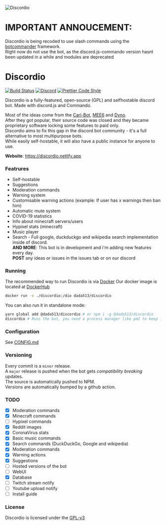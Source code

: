 ![Discordio](https://i.imgur.com/uEkhyrp.png)

# IMPORTANT ANNOUCEMENT:
Discordio is being recoded to use slash commands using the [botcommander](https://github.com/dada513/botcommander) framework.  
Right now do not use the bot, as the discord.js-commando version hasnt been updated in a while and modules are deprecated

# Discordio

[![Build Status](https://github.com/dada513/Discordio/workflows/ESLint/badge.svg)](https://github.com/dada513/Discordio/actions?query=workflow%3A%22ESLint%22)
[![Discord](https://img.shields.io/badge/chat-on%20discord-brightgreen.svg)](https://discord.gg/p7Fr7mc)
[![Prettier Code Style](https://img.shields.io/badge/code_style-prettier-ff69b4.svg?style=flat-square)](https://github.com/prettier/prettier)

Discordio is a fully-featured, open-source (GPL) and selfhostable discord bot.
Made with discord.js and Commando.

Most of the ideas come from the [Carl-Bot](https://carl.gg), [MEE6](https://mee6.xyz) and [Dyno](https://dyno.gg).  
After they got popular, their source code was closed and they became proprietary software locking some features to paid only.  
Discordio aims to fix this gap in the discord bot community - it's a full alternative to most multipurpose bots.  
While easily self-hostable, it will also have a public instance for anyone to use.

**Website**: https://discordio.netlify.app

### Featrures

- Self-hostable
- Suggestions
- Moderation commands
- Warning system
- Customisable warning actions (example: If user has x warnings then ban him)
- Automatic mute system
- COVID-19 statistics
- Info about minecraft servers/users
- Hypixel stats (minecraft)
- Music player
- Search - Full google, duckduckgo and wikipedia search implementation inside of discord.  
  **AND MORE**: This bot is in development and i'm adding new features every day.  
  **POST** any ideas or issues in the issues tab or on our discord

### Running

The recommended way to run Discordio is via [Docker](https://docker.com)
Our docker image is located at [DockerHub](https://hub.docker.com/r/dada513/discordio)

```bash
docker run -v ./discordio:/dio dada513/discordio
```

You can also run it in standalone mode:

```bash
yarn global add @dada513/discordio # or npm i -g @dada513/discordio
discordio # Runs the bot, you need a process manager like pm2 to keep it alive when you close the terminal
```

### Configuration

See [CONFIG.md](./config.md)

### Versioning

Every commit is a `minor` release.  
A `major` release is pushed when the bot gets _compatibility breaking_ updates.  
The source is automatically pushed to NPM.  
Versions are automatically bumped by a github action.

### TODO

- [x] Moderation commands
- [x] Minecraft commands
- [ ] Hypixel commands
- [x] Reddit images
- [x] CoronaVirus stats
- [x] Basic music commands
- [x] Search commands (DuckDuckGo, Google and wikipedia)
- [x] Moderation commands
- [x] Warning actions
- [x] Suggestions
- [ ] Hosted versions of the bot
- [ ] WebUI
- [x] Database
- [ ] Twitch stream notify
- [ ] Youtube upload notify
- [ ] Install guide

### License

Discordio is licensed under the [GPL-v3](LICENSE.md)
